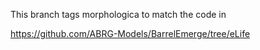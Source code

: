 This branch tags morphologica to match the code in

https://github.com/ABRG-Models/BarrelEmerge/tree/eLife

